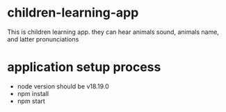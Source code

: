 # children-learning-app
This is children learning app. they can hear animals sound, animals name, and latter pronunciations 

# application setup process

- node version should be v18.19.0
- npm install
- npm start